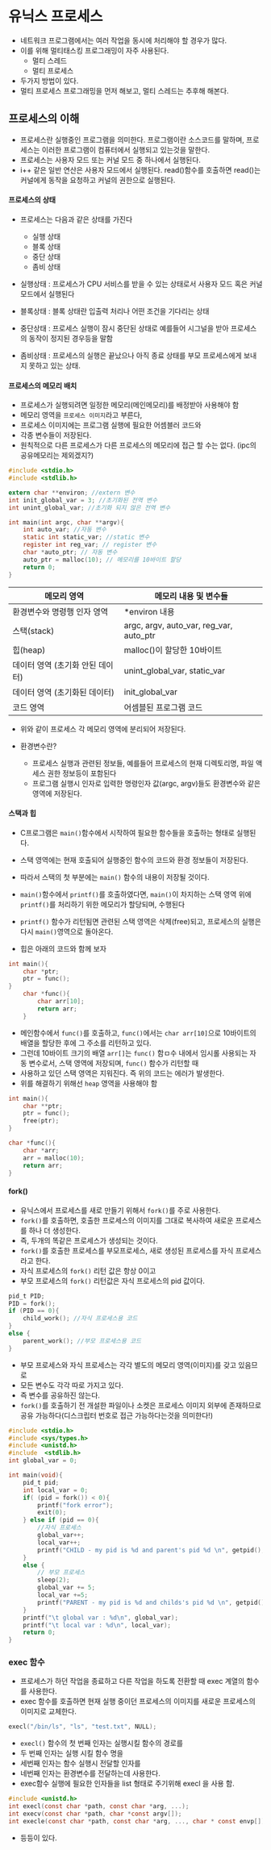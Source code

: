 # 유닉스 프로세스
- 네트워크 프로그램에서는 여러 작업을 동시에 처리해야 할 경우가 많다.
- 이를 위해 멀티태스킹 프로그래밍이 자주 사용된다.
    - 멀티 스레드
    - 멀티 프로세스
- 두가지 방법이 있다.
- 멀티 프로세스 프로그래밍을 먼저 해보고, 멀티 스레드는 추후해 해본다.

## 프로세스의 이해
- 프로세스란 실행중인 프로그램을 의미한다. 프로그램이란 소스코드를 말하며, 프로세스는 이러한 프로그램이 컴퓨터에서 실행되고 있는것을 말한다.
- 프로세스는 사용자 모드 또는 커널 모드 중 하나에서 실행된다.
- i++ 같은 일반 연산은 사용자 모드에서 실행된다. read()함수를 호출하면 read()는 커널에게 동작을 요청하고 커널의 권한으로 실행된다.

#### 프로세스의 상태

- 프로세스는 다음과 같은 상태를 가진다
    - 실행 상태
    - 블록 상태
    - 중단 상태
    - 좀비 상태

- 실행상태 : 프로세스가 CPU 서비스를 받을 수 있는 상태로서 사용자 모드 혹은 커널 모드에서 실행된다
- 블록상태 : 블록 상태란 입출력 처리나 어떤 조건을 기다리는 상태
- 중단상태 : 프로세스 실행이 잠시 중단된 상태로 예를들어 시그널을 받아 프로세스의 동작이 정지된 경우등을 말함
- 좀비상태 : 프로세스의 실행은 끝났으나 아직 종료 상태를 부모 프로세스에게 보내지 못하고 있는 상태.

#### 프로세스의 메모리 배치
- 프로세스가 실행되려면 일정한 메모리(메인메모리)를 배정받아 사용해야 함
- 메모리 영역을 `프로세스 이미지`라고 부른다,
- 프로세스 이미지에는 프로그램 실행에 필요한 어셈블러 코드와
- 각종 변수들이 저장된다.
- 원칙적으로 다른 프로세스가 다른 프로세스의 메모리에 접근 할 수는 없다. (ipc의 공유메모리는 제외겠지?)

```c
#include <stdio.h>
#include <stdlib.h>

extern char **environ; //extern 변수
int init_global_var = 3; //초기화된 전역 변수
int unint_global_var; //초기화 되지 않은 전역 변수

int main(int argc, char **argv){
    int auto_var; //자동 변수
    static int static_var; //static 변수
    register int reg_var; // register 변수
    char *auto_ptr; // 자동 변수
    auto_ptr = malloc(10); // 메모리를 10바이트 할당
    return 0;
}
```

|메모리 영역|메모리 내용 및 변수들|
|--------|----------------|
|환경변수와 명령행 인자 영역| *environ 내용|
|스택(stack)|argc, argv, auto_var, reg_var, auto_ptr|
|힙(heap)|malloc()이 할당한 10바이트|
|데이터 영역 (초기화 안된 데이터)|unint_global_var, static_var|
|데이터 영역 (초기화된 데이터)|init_global_var|
|코드 영역| 어셈블된 프로그램 코드|

- 위와 같이 프로세스 각 메모리 영역에 분리되어 저장된다.

- 환경변수란?
    - 프로세스 실행과 관련된 정보들, 예를들어 프로세스의 현재 디렉토리명, 파일 액세스 권한 정보등이 포함된다
    - 프로그램 실행시 인자로 입력한 명령인자 값(argc, argv)들도 환경변수와 같은 영역에 저장된다.

#### 스택과 힙
- C프로그램은 `main()`함수에서 시작하여 필요한 함수들을 호출하는 형태로 실행된다.
- 스택 영역에는 현재 호출되어 실행중인 함수의 코드와 환경 정보들이 저장된다.
- 따라서 스택의 첫 부분에는 `main()` 함수의 내용이 저장될 것이다.
- `main()`함수에서 `printf()`를 호출하였다면, `main()`이 차지하는 스택 영역 위에 `printf()`를 처리하기 위한 메모리가 할당되며, 수행된다
- `printf()` 함수가 리턴됨면 관련된 스택 영역은 삭제(free)되고, 프로세스의 실행은 다시 `main()`영역으로 돌아온다.

- 힙은 아래의 코드와 함께 보자

```c
int main(){
    char *ptr;
    ptr = func();
}
    char *func(){
        char arr[10];
        return arr;
    }

```

- 메인함수에서 `func()`를 호출하고, `func()`에서는 `char arr[10]`으로 10바이트의 배열을 할당한 후에 그 주소를 리턴하고 있다.
- 그런데 10바이트 크기의 배열 `arr[]`는 `func()` 함ㅁ수 내에서 임시롤 사용되는 자동 변수로서, 스택 영역에 저장되며, `func()` 함수가 리턴할 때
- 사용하고 있던 스택 영역은 지워진다. 즉 위의 코드는 에러가 발생한다.
- 위를 해결하기 위해선 `heap` 영역을 사용해야 함

```c
int main(){
    char **ptr;
    ptr = func();
    free(ptr);
}

char *func(){
    char *arr;
    arr = malloc(10);
    return arr;
}
```

#### fork()

- 유닉스에서 프로세스를 새로 만들기 위해서 `fork()`를 주로 사용한다.
- `fork()`를 호출하면, 호출한 프로세스의 이미지를 그대로 복사하여 새로운 프로세스를 하나 더 생성한다.
- 즉, 두개의 똑같은 프로세스가 생성되는 것이다.
- `fork()`를 호출한 프로세스를 부모프로세스, 새로 생성된 프로세스를 자식 프로세스라고 한다.
- 자식 프로세스의 `fork()` 리턴 값은 항상 0이고
- 부모 프로세스의 `fork()` 리턴값은 자식 프로세스의 pid 값이다.

```c
pid_t PID;
PID = fork();
if (PID == 0){
    child_work(); //자식 프로세스용 코드
}
else {
    parent_work(); //부모 프로세스용 코드
}
```

- 부모 프로세스와 자식 프로세스는 각각 별도의 메모리 영역(이미지)를 갖고 있음므로
- 모든 변수도 각각 따로 가지고 있다.
- 즉 변수를 공유하진 않는다.
- `fork()`를 호출하기 전 개설한 파일이나 소켓은 프로세스 이미지 외부에 존재하므로 공유 가능하다(디스크립터 번호로 접근 가능하다는것을 의미한다!)

```c
#include <stdio.h>
#include <sys/types.h>
#include <unistd.h>
#include  <stdlib.h>
int global_var = 0;

int main(void){
    pid_t pid;
    int local_var = 0;
    if( (pid = fork()) < 0){
        printf("fork error");
        exit(0);
    } else if (pid == 0){
        //자식 프로세스
        global_var++;
        local_var++;
        printf("CHILD - my pid is %d and parent's pid %d \n", getpid(), getppid());
    }
    else {
        // 부모 프로세스
        sleep(2);
        global_var += 5;
        local_var +=5;
        printf("PARENT - my pid is %d and childs's pid %d \n", getpid(), pid);
    }
    printf("\t global var : %d\n", global_var);
    printf("\t local var : %d\n", local_var);
    return 0;
}
```

### exec 함수
- 프로세스가 하던 작업을 종료하고 다른 작업을 하도록 전환할 때 exec 계열의 함수를 사용한다.
- exec 함수를 호출하면 현재 실행 중이던 프로세스의 이미지를 새로운 프로세스의 이미지로 교체한다.

```c
execl("/bin/ls", "ls", "test.txt", NULL);
```

- `execl()` 함수의 첫 번째 인자는 실행시킬 함수의 경로를
- 두 번째 인자는 실행 시킬 함수 명을
- 세번째 인자는 함수 실행시 전달할 인자를
- 네번째 인자는 환경변수를 전달하는데 사용한다.
- exec함수 실행에 필요한 인자들을 list 형태로 주기위해 execl 을 사용 함.

```c
#include <unistd.h>
int execl(const char *path, const char *arg, ...);
int execv(const char *path, char *const argv[]);
int execle(const char *path, const char *arg, ..., char * const envp[]);
```

- 등등이 있다.
